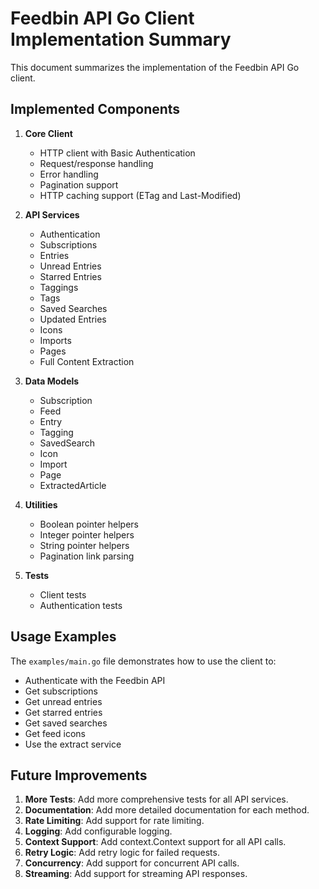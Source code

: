 # Feedbin API Go Client Implementation Summary

This document summarizes the implementation of the Feedbin API Go client.

## Implemented Components

1. **Core Client**
   - HTTP client with Basic Authentication
   - Request/response handling
   - Error handling
   - Pagination support
   - HTTP caching support (ETag and Last-Modified)

2. **API Services**
   - Authentication
   - Subscriptions
   - Entries
   - Unread Entries
   - Starred Entries
   - Taggings
   - Tags
   - Saved Searches
   - Updated Entries
   - Icons
   - Imports
   - Pages
   - Full Content Extraction

3. **Data Models**
   - Subscription
   - Feed
   - Entry
   - Tagging
   - SavedSearch
   - Icon
   - Import
   - Page
   - ExtractedArticle

4. **Utilities**
   - Boolean pointer helpers
   - Integer pointer helpers
   - String pointer helpers
   - Pagination link parsing

5. **Tests**
   - Client tests
   - Authentication tests

## Usage Examples

The `examples/main.go` file demonstrates how to use the client to:
- Authenticate with the Feedbin API
- Get subscriptions
- Get unread entries
- Get starred entries
- Get saved searches
- Get feed icons
- Use the extract service

## Future Improvements

1. **More Tests**: Add more comprehensive tests for all API services.
2. **Documentation**: Add more detailed documentation for each method.
3. **Rate Limiting**: Add support for rate limiting.
4. **Logging**: Add configurable logging.
5. **Context Support**: Add context.Context support for all API calls.
6. **Retry Logic**: Add retry logic for failed requests.
7. **Concurrency**: Add support for concurrent API calls.
8. **Streaming**: Add support for streaming API responses.
